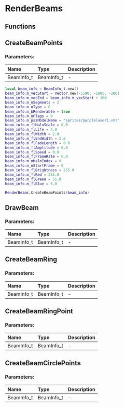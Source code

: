 # RenderBeams

## Functions

## CreateBeamPoints

### Parameters:

| Name | Type | Description |
| :--- | :--- | :--- |
| BeamInfo_t | BeamInfo_t | - |

```lua
local beam_info = BeamInfo_t.new()
beam_info.m_vecStart = Vector.new(-1500, -1800, -200)
beam_info.m_vecEnd = beam_info.m_vecStart + 100
beam_info.m_nSegments = 2
beam_info.m_nType = 0
beam_info.m_bRenderable = true
beam_info.m_nFlags = 0
beam_info.m_pszModelName = "sprites/purplelaser1.vmt"
beam_info.m_flHaloScale = 0.0
beam_info.m_flLife = 4.0
beam_info.m_flWidth = 2.0
beam_info.m_flEndWidth = 2.0
beam_info.m_flFadeLength = 0.0
beam_info.m_flAmplitude = 0.0
beam_info.m_flSpeed = 0.0
beam_info.m_flFrameRate = 0.0
beam_info.m_nHaloIndex = 0
beam_info.m_nStartFrame = 0
beam_info.m_flBrightness = 255.0
beam_info.m_flRed = 255.0
beam_info.m_flGreen = 55.0
beam_info.m_flBlue = 5.0

RenderBeams.CreateBeamPoints(beam_info)
```

## DrawBeam

### Parameters:

| Name | Type | Description |
| :--- | :--- | :--- |
| BeamInfo_t | BeamInfo_t | - |

## CreateBeamRing

### Parameters:

| Name | Type | Description |
| :--- | :--- | :--- |
| BeamInfo_t | BeamInfo_t | - |

## CreateBeamRingPoint

### Parameters:

| Name | Type | Description |
| :--- | :--- | :--- |
| BeamInfo_t | BeamInfo_t | - |

## CreateBeamCirclePoints

### Parameters:

| Name | Type | Description |
| :--- | :--- | :--- |
| BeamInfo_t | BeamInfo_t | - |
